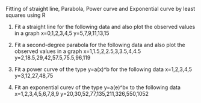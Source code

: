 Fitting of straight line, Parabola, Power curve and Exponential curve by least squares using R

1. Fit a straight line for the following data and also plot the observed values in a graph
x=0,1,2,3,4,5
y=5,7,9,11,13,15

2. Fit a second-degree parabola for the following data and also plot the observed values in a graph
x=1,1.5,2,2.5,3,3.5,4,4.5
y=2,18.5,29,42,57.5,75.5,96,119

3. Fit a power curve of the type y=a(x)^b for the following data
x=1,2,3,4,5
y=3,12,27,48,75

4. Fit an exponential curev of the type y=a(e)^bx to the following data
x=1,2,3,4,5,6,7,8,9
y=20,30,52,77,135,211,326,550,1052
